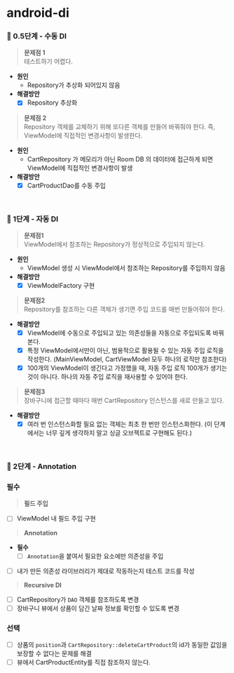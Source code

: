# android-di

### 🚀 0.5단계 - 수동 DI
> **문제점 1**  
테스트하기 어렵다.
  - **원인**
    - Repository가 추상화 되어있지 않음
  - **해결방안**
    - [x] Repository 추상화  

>**문제점 2**  
Repository 객체를 교체하기 위해 또다른 객체를 만들어 바꿔줘야 한다. 즉, ViewModel에 직접적인 변경사항이 발생한다.
  - **원인**
    - CartRepository 가 메모리가 아닌 Room DB 의 데이터에 접근하게 되면 ViewModel에 직접적인 변경사항이 발생
  - **해결방안**
    - [x] CartProductDao를 수동 주입  

<br>

### 🚀 1단계 - 자동 DI
>**문제점1**  
ViewModel에서 참조하는 Repository가 정상적으로 주입되지 않는다. 

  - **원인**
    - ViewModel 생성 시 ViewModel에서 참조하는 Repository를 주입하지 않음
  - **해결방안**
    - [x] ViewModelFactory 구현

>**문제점2**  
Repository를 참조하는 다른 객체가 생기면 주입 코드를 매번 만들어줘야 한다.

  - **해결방안**
    - [x] ViewModel에 수동으로 주입되고 있는 의존성들을 자동으로 주입되도록 바꿔본다.  
    - [x] 특정 ViewModel에서만이 아닌, 범용적으로 활용될 수 있는 자동 주입 로직을 작성한다. (MainViewModel, CartViewModel 모두 하나의 로직만 참조한다)
    - [x] 100개의 ViewModel이 생긴다고 가정했을 때, 자동 주입 로직 100개가 생기는 것이 아니다. 하나의 자동 주입 로직을 재사용할 수 있어야 한다.

>**문제점3**  
장바구니에 접근할 때마다 매번 CartRepository 인스턴스를 새로 만들고 있다.

  - **해결방안**
    - [x] 여러 번 인스턴스화할 필요 없는 객체는 최초 한 번만 인스턴스화한다. (이 단계에서는 너무 깊게 생각하지 말고 싱글 오브젝트로 구현해도 된다.)

<br>

### 🚀 2단계 - Annotation
### 필수
>**필드 주입**
  - [ ] ViewModel 내 필드 주입 구현

>**Annotation**
  - **필수**
    - [ ] `Annotation`을 붙여서 필요한 요소에만 의존성을 주입
  - [ ] 내가 만든 의존성 라이브러리가 제대로 작동하는지 테스트 코드를 작성

>**Recursive DI**
  - [ ] CartRepository가 `DAO` 객체를 참조하도록 변경
  - [ ] 장바구니 뷰에서 상품이 담긴 날짜 정보를 확인할 수 있도록 변경

### 선택
  - [ ] 상품의 `position`과 `CartRepository::deleteCartProduct`의 id가 동일한 값임을 보장할 수 없다는 문제를 해결
  - [ ] 뷰에서 CartProductEntity를 직접 참조하지 않는다.
